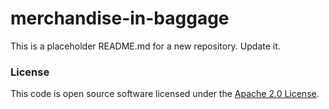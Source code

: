 
# merchandise-in-baggage

This is a placeholder README.md for a new repository. Update it. 

### License

This code is open source software licensed under the [Apache 2.0 License]("http://www.apache.org/licenses/LICENSE-2.0.html").
